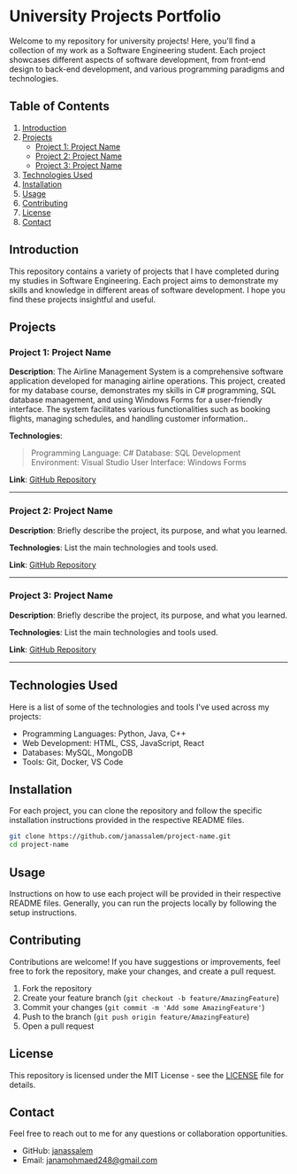 # University Projects Portfolio

Welcome to my repository for university projects! Here, you'll find a collection of my work as a Software Engineering student. Each project showcases different aspects of software development, from front-end design to back-end development, and various programming paradigms and technologies.

## Table of Contents

1. [Introduction](#introduction)
2. [Projects](#projects)
   - [Project 1: Project Name](#AirLineManagmentSystem)
   - [Project 2: Project Name](#project-2-project-name)
   - [Project 3: Project Name](#project-3-project-name)
3. [Technologies Used](#technologies-used)
4. [Installation](#installation)
5. [Usage](#usage)
6. [Contributing](#contributing)
7. [License](#license)
8. [Contact](#contact)

## Introduction

This repository contains a variety of projects that I have completed during my studies in Software Engineering. Each project aims to demonstrate my skills and knowledge in different areas of software development. I hope you find these projects insightful and useful.

## Projects

### Project 1: Project Name

**Description**: The Airline Management System is a comprehensive software application developed for managing airline operations. 
This project, created for my database course, demonstrates my skills in C# programming, SQL database management, and using Windows Forms for a user-friendly interface.
The system facilitates various functionalities such as booking flights, managing schedules, and handling customer information..

**Technologies**: 
>Programming Language: C#
>Database: SQL
>Development Environment: Visual Studio
>User Interface: Windows Forms

**Link**: [GitHub Repository](https://github.com/janassalem/AirLineManagmentSystem)

---

### Project 2: Project Name

**Description**: Briefly describe the project, its purpose, and what you learned.

**Technologies**: List the main technologies and tools used.

**Link**: [GitHub Repository](https://github.com/janassalem/project2)

---

### Project 3: Project Name

**Description**: Briefly describe the project, its purpose, and what you learned.

**Technologies**: List the main technologies and tools used.

**Link**: [GitHub Repository](https://github.com/janassalem/project3)

---

## Technologies Used

Here is a list of some of the technologies and tools I've used across my projects:

- Programming Languages: Python, Java, C++
- Web Development: HTML, CSS, JavaScript, React
- Databases: MySQL, MongoDB
- Tools: Git, Docker, VS Code

## Installation

For each project, you can clone the repository and follow the specific installation instructions provided in the respective README files.

```bash
git clone https://github.com/janassalem/project-name.git
cd project-name
```

## Usage

Instructions on how to use each project will be provided in their respective README files. Generally, you can run the projects locally by following the setup instructions.

## Contributing

Contributions are welcome! If you have suggestions or improvements, feel free to fork the repository, make your changes, and create a pull request.

1. Fork the repository
2. Create your feature branch (`git checkout -b feature/AmazingFeature`)
3. Commit your changes (`git commit -m 'Add some AmazingFeature'`)
4. Push to the branch (`git push origin feature/AmazingFeature`)
5. Open a pull request

## License

This repository is licensed under the MIT License - see the [LICENSE](LICENSE) file for details.

## Contact

Feel free to reach out to me for any questions or collaboration opportunities.

- GitHub: [janassalem](https://github.com/janassalem)
- Email: [janamohmaed248@gmail.com](mailto:janamohmaed248@gmail.com)
